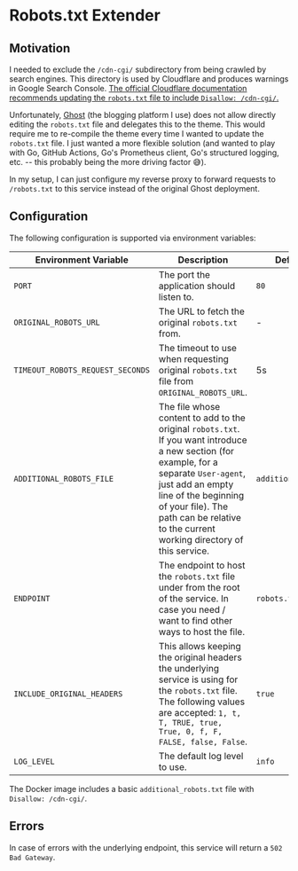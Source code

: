 # Robots.txt Extender

## Motivation

I needed to exclude the `/cdn-cgi/` subdirectory from being crawled by search engines. This directory is used by
Cloudflare and produces warnings in Google Search Console. [The official Cloudflare documentation recommends
updating the `robots.txt` file to include `Disallow: /cdn-cgi/`.](https://developers.cloudflare.com/fundamentals/reference/cdn-cgi-endpoint/)

Unfortunately, [Ghost](https://ghost.org/) (the blogging platform I use) does not allow directly editing
the `robots.txt` file and delegates this to the theme. This would require me to re-compile the theme
every time I wanted to update the `robots.txt` file. I just wanted a more flexible solution (and wanted
to play with Go, GitHub Actions, Go's Prometheus client, Go's structured logging, etc. -- this probably
being the more driving factor 😅).

In my setup, I can just configure my reverse proxy to forward requests to `/robots.txt` to this service instead
of the original Ghost deployment.

## Configuration

The following configuration is supported via environment variables:

| **Environment Variable**         | **Description**                                                                                                                                                                                                                                                              | **Default value**       | **Required** |
|----------------------------------|------------------------------------------------------------------------------------------------------------------------------------------------------------------------------------------------------------------------------------------------------------------------------|-------------------------|--------------|
| `PORT`                           | The port the application should listen to.                                                                                                                                                                                                                                   | `80`                    | No           |
| `ORIGINAL_ROBOTS_URL`            | The URL to fetch the original `robots.txt` from.                                                                                                                                                                                                                             | -                       | Yes          |
| `TIMEOUT_ROBOTS_REQUEST_SECONDS` | The timeout to use when requesting original `robots.txt` file from `ORIGINAL_ROBOTS_URL`.                                                                                                                                                                                    | 5s                      | No           |
| `ADDITIONAL_ROBOTS_FILE`         | The file whose content to add to the original `robots.txt`. If you want introduce a new section (for example, for a separate `User-agent`, just add an empty line of the beginning of your file). The path can be relative to the current working directory of this service. | `additional_robots.txt` | No           |
| `ENDPOINT`                       | The endpoint to host the `robots.txt` file under from the root of the service. In case you need / want to find other ways to host the file.                                                                                                                                  | `robots.txt`            | No           |
| `INCLUDE_ORIGINAL_HEADERS`       | This allows keeping the original headers the underlying service is using for the `robots.txt` file. The following values are accepted: `1, t, T, TRUE, true, True, 0, f, F, FALSE, false, False`.                                                                            | `true`                  | No           |
| `LOG_LEVEL`                      | The default log level to use.                                                                                                                                                                                                                                                | `info`                  | No           |

The Docker image includes a basic `additional_robots.txt` file with `Disallow: /cdn-cgi/`.

## Errors

In case of errors with the underlying endpoint, this service will return a `502 Bad Gateway`.
